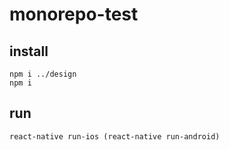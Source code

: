 # monorepo-test

## install

```
npm i ../design
npm i
```

## run

```
react-native run-ios (react-native run-android)
```
